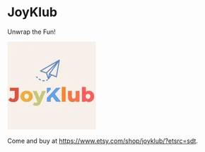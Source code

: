 # JoyKlub
Unwrap the Fun!

![alt text](image.png)

Come and buy at https://www.etsy.com/shop/joyklub/?etsrc=sdt.